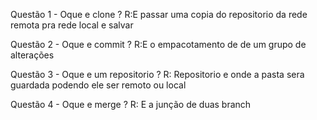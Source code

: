Questão 1 - Oque e clone ?
R:E passar uma copia do repositorio da rede remota pra rede local 
e salvar

Questão 2 - Oque e commit ?
R:E o empacotamento de de um grupo de alterações 

Questão 3 - Oque e um repositorio ?
R: Repositorio e onde a pasta sera guardada podendo ele ser remoto
ou local

Questão 4 - Oque e merge ?
R: E a junção de duas branch 